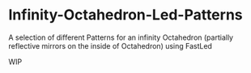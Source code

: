 # Infinity-Octahedron-Led-Patterns
A selection of different Patterns for an infinity Octahedron (partially reflective mirrors on the inside of Octahedron) using FastLed

WIP
